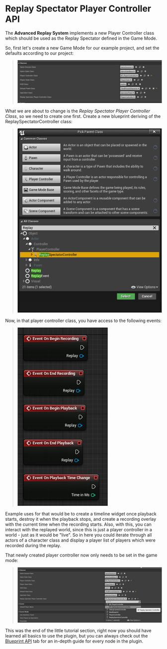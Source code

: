 # Replay Spectator Player Controller API

The **Advanced Replay System** implements a new Player Controller class which should be used as the Replay Spectator defined in the Game Mode.

So, first let's create a new Game Mode for our example project, and set the defaults according to our project:

> ![SpectatorController01](_media/SpectatorController_01.png)

What we are about to change is the _Replay Spectator Player Controller Class_, so we need to create one first. Create a new blueprint deriving of the ReplaySpectatorController class:

> ![SpectatorController02](_media/SpectatorController_02.png)

Now, in that player controller class, you have access to the following events:

> ![SpectatorController03](_media/SpectatorController_03.png)

Example uses for that would be to create a timeline widget once playback starts, destroy it when the playback stops, and create a recording overlay with the current time when the recording starts. Also, with this, you can interact with the replayed world, since this is just a player controller in a world - just as it would be "live". So in here you could iterate through all actors of a character class and display a player list of players which were recorded during the replay.

That newly created player controller now only needs to be set in the game mode:

> ![SpectatorController04](_media/SpectatorController_04.png)

This was the end of the little tutorial section, right now you should have learned all basics to use the plugin, but you can always check out the [Blueprint API](blueprint_api.md) tab for an in-depth guide for every node in the plugin.